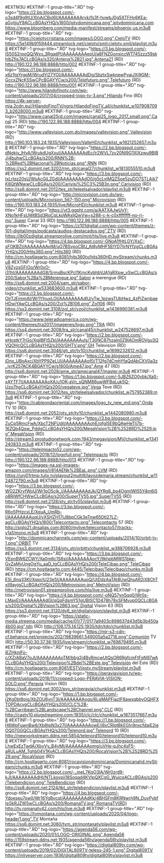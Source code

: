 #EXTM3U
#EXTINF:-1 group-title=".RD" tvg-logo="https://2.bp.blogspot.com/-o3sd4f9g9tU/XlnAiCBxI6I/AAAAAAAArvk/fs3f-hvwbJ0g5XTFHv6KEa-aGytjjuY9ACLcBGAsYHQ/s1600/iptvdominicana.png",iptvdominicana.com
https://www.bloomberg.com/media-manifest/streams/phoenix-us.m3u8
#EXTINF:-1 group-title=".RD" tvg-logo="https://cielotvcristiana.com/images/LOGO.png",CieloTV (RD)
https://5e149b9159444.streamlock.net/cielotv/smil:cielotv.smil/playlist.m3u8
#EXTINF:-1 group-title=".RD" tvg-logo="https://3.bp.blogspot.com/-IS50S2rpoQQ/Wxv_3RgadPI/AAAAAAAAepU/a8FNZGonxiccWT745zzz59skhlbZfis7ACLcBGAs/s320/Antena%2B21.jpg",Antena21 (RD)
http://190.122.96.188:8888/http/002
#EXTINF:-1 group-title=".RD" tvg-logo="https://1.bp.blogspot.com/-x6z1tqYrgpM/WrudYi27YOI/AAAAAAAAdDg/SbztxSwknewPyaiJXj9GM-GccxZNcK5SwCPcBGAYYCw/s200/Telefuturo.png",Telefuturo (RD)
http://190.122.96.186:8888/http/001
#EXTINF:-1 group-title=".RD" tvg-logo="http://www.hilandofinotv.com/wp-content/uploads/2017/04/cropped-logo-tv-3.png",Hilando Fino (RD)
https://4k-server-mia.2cdn.eu//HilandoFinoTV/ngrp:HilandoFinoTV_all/chunklist_w1079087093_b2628000.m3u8
#EXTINF:-1 group-title=".RD" tvg-logo="http://www.canal25rd.com/images/canal25_logo_2017_small.png",Canal 25 (RD)
http://190.122.96.188:8888/http/004
#EXTINF:-1 group-title=".RD" tvg-logo="http://www.vallevision.com.do/images/vallevision.png",Vallevision (RD)
http://190.103.183.24:1935/Vallevision/ValleHD/chunklist_w1921252657.m3u8
#EXTINF:-1 group-title=".RD" tvg-logo="https://2.bp.blogspot.com/-dNgkjv_lHvA/WrukdUgXxuI/AAAAAAAAdEc/lr2WVL7zy20Nl9G1XIXzwu9BlBJj4buhwCLcBGAs/s200/RNN%2B-%2BRed%2BNacional%2BNoticias.png",RNN (RD)
https://ss2.domint.net:3202/rnn_str/canal27/chunklist_w1813055510.m3u8
#EXTINF:-1 group-title=".RD" tvg-logo="https://3.bp.blogspot.com/-IxLrIqz20sU/WsAcGiLZGdI/AAAAAAAAdO0/g5cLvjMQZSoe5zuDO7STLAik7K8QtWNwwCLcBGAs/s200/Carivisi%25C3%25B3n.png",Carivision (RD)
http://ss6.domint.net:2012/tes_str/teleelsalvador/playlist.m3u8
#EXTINF:-1 group-title=".RD" tvg-logo="http://microvision.com.do/wp-content/uploads/Microvision_567-150.png",Microvision (RD)
http://190.103.183.24:1935/live/MicroHD/chunklist.m3u8
#EXTINF:-1 group-title=".RD" tvg-logo="https://yt3.ggpht.com/a/AATXAJwUyY-XNo1kHFsUWtBSd3RqCqLkoWAxljQwVw=s288-c-k-c0xffffffff-no-rj-mo",Super Canal 33 (RD)
http://190.122.96.186:8888/http/005
#EXTINF:-1 group-title=".RD" tvg-logo="https://z101digital.com/wp-content/themes/z-101-digital/imgs/podcasts/audios-destacados.jpg",ZTV (RD)
https://lb00zdigital.streamprolive.com/mnt/hls/live.m3u8
#EXTINF:-1 group-title=".RD" tvg-logo="https://4.bp.blogspot.com/-GNoA1fHtLGY/XsC-sFOKBZI/AAAAAAAAviM/uO7BSvpoCBU_At8yMHF5ElYD7lirNYfzgCLcBGAsYHQ/s200/Hits360.png",Hits360 (RD)
http://cm.hostlagarto.com:8081/hits360tv/hits360HD.myStream/chunks.m3u8
#EXTINF:-1 group-title=".RD" tvg-logo="https://4.bp.blogspot.com/-V8ZyzsGFiOo/Wr0xO-i31hI/AAAAAAAAdG8/SrmsBscKPcI1KmcKvbhbVJA1gRXpw_vSwCLcBGAs/s200/Sabor%2Ba%2BMerengue.jpg",Sabor a merengue (RD)
http://ss6.domint.net:2004/sam_str/sabor-video/chunklist_w533683600.m3u8
#EXTINF:-1 group-title=".RD" tvg-logo="https://2.bp.blogspot.com/-OlrTJEjmmAI/Wr1YlnuxLOI/AAAAAAAAdIU/vTw_1pzwsTUbHwz_4zPiZwnbaeHDwiYAwCLcBGAs/s200/Zol%2B106.png",Zol106 (RD)
https://ss3.domint.net:3108/zol_str/vzol/chunklist_w1436990381.m3u8
#EXTINF:-1 group-title=".RD" tvg-logo="https://www.teleradioamerica.com/wp-content/themes/tra2017/imagenes/logo.png",TRA (RD)
https://ss4.domint.net:3008/tra_str/canal45/chunklist_w247528697.m3u8
#EXTINF:-1 group-title=".RD" tvg-logo="https://2.bp.blogspot.com/-eHostkY7rGo/XqjIBFt5ZkI/AAAAAAAAuls/T30NC87hzaIn0Z9IAOmROVgu3l2VQOHcQCLcBGAsYHQ/s200/GHTV.png",GH Television (RD)
https://ss6.domint.net:3046/gh_str/tv10/chunklist_w1699232612.m3u8
#EXTINF:-1 group-title=".RD" tvg-logo="https://2.bp.blogspot.com/-jDnx_UBoAxc/XbYPP9ZeLUI/AAAAAAAAof0/T12fg7dCmhYfaQdAbCXV0a3z_jyrK257ACK4BGAYYCw/s1600/Ame47.jpg",Ame 47 (RD)
http://ss6.domint.net:2028/ame_str/amecanal47/master.m3u8
#EXTINF:-1 group-title=".RD" tvg-logo="https://1.bp.blogspot.com/-5JBZ6ZO0ybk/XaS-xAYTF7I/AAAAAAAAoXA/u1OK-aVn_sQNM86uwWFBqLuk5Q-Uzo7hgCLcBGAsYHQ/s200/vegateve.jpg",Vega Teve (RD)
https://ss6.domint.net:3012/tes_str/teleelsalvador/chunklist_w757952389.m3u8
#EXTINF:-1 group-title=".RD" tvg-logo="https://cableondaoriental.com/images/logo_tv_new_md.png",Onda TV 10 (RD)
http://ss6.domint.net:2052/otv_str/tv10/chunklist_w1442080980.m3u8
#EXTINF:-1 group-title=".RD" tvg-logo="https://3.bp.blogspot.com/-ZuCp5RmcFwA/XbcT2NFUdiI/AAAAAAAAohE/qfgI5E9bQAwHeTIj7b-16ZQb4Qsw_PddgCLcBGAsYHQ/s200/MegaVision%2B%2528RD%2529.jpg",MegaVision (RD)
http://stream3.prostudionetwork.com:1943/megavision/MV/chunklist_w1341240833.m3u8
#EXTINF:-1 group-title=".RD" tvg-logo="https://teleimpacto52.com/wp-content/uploads/2018/12/logofull.png",Teleimpacto (RD)
http://190.122.96.188:8888/http/013
#EXTINF:-1 group-title=".RD" tvg-logo="https://images-na.ssl-images-amazon.com/images/I/814AENk%2BEaL.png",LVM (RD)
https://uni01rtmp.tulix.tv/playout2multi9/lavozdemaria.stream/chunklist_w1124872790.m3u8
#EXTINF:-1 group-title=".RD" tvg-logo="https://3.bp.blogspot.com/-WO2ZKryfWoU/Wr1pO5clk_I/AAAAAAAAdJk/QYRg8_bp4OgmIWI55Y4m6i5o8RiWfCHWwCLcBGAs/s200/SuperTV55.jpg",SuperTV55 (RD)
http://ss8.domint.net:2128/stv_str/tv55/playlist.m3u8
#EXTINF:-1 group-title=".RD" tvg-logo="https://3.bp.blogspot.com/-R6o5PHzcxLE/XquA_UmRb-I/AAAAAAAAuqU/yXSHZH17lJ8bpCGk3eTnw65Dtl27LZ-agCLcBGAsYHQ/s1600/Telecontacto.png",Telecontacto 57 (RD)
http://siglo21.dnsalias.com:8080/mylive/telecontacto57/tracks-v1a1/mono.m3u8
#EXTINF:-1 group-title=".RD" tvg-logo="http://dominicanchannels.com/wp-content/uploads/2014/10/orbit-tv-1.png",ORBIT TV
https://ss3.domint.net:3134/otv_str/orbittv/chunklist_w388706928.m3u8
#EXTINF:-1 group-title=".RD" tvg-logo="https://3.bp.blogspot.com/-VEpnBW6ZCWY/Xa0m6c1S6sI/AAAAAAAAocY/9khpbMWS1bke-GvZaMyUngOgYu_aaD_tgCLcBGAsYHQ/s200/TeleCibao.png",TeleCibao (RD)
https://cm.hostlagarto.com:4445/Telecibao/Telecibao/chunks.m3u8
#EXTINF:-1 group-title=".RD" tvg-logo="https://4.bp.blogspot.com/-ESI_6nq33KI/XqpclU23e5I/AAAAAAAAupQ/UtDdzAaTAt8UwQhsAR2jX8ChTxlI9ayjgCLcBGAsYHQ/s200/Metrovision.jpg",MetroVision (RD)
http://metrovision01.streamprolive.com/hls/live.m3u8
#EXTINF:-1 group-title=".RD" tvg-logo="https://4.bp.blogspot.com/-oNQ57yn5qq0/Wr0s-LMaxEI/AAAAAAAAdGI/qQqFdsmY51gUBISC1D478h78xSFMvup0QCLcBGAs/s200/Digital%2BVision%2B63.jpg",Digital Vision 63 (RD)
https://ss3.domint.net:3120/dv6_str/digitalvision/playlist.m3u8
#EXTINF:-1 group-title=".RD" tvg-logo="https://static-media.streema.com/media/cache/01/77/0177a9403c898637d43d5b3b450a4b00.jpg",tdn (RD)
http://108.175.14.125:1935/tdn/tdn/chunklist.m3u8
#EXTINF:-1 group-title=".RD" tvg-logo="https://mir-s3-cdn-cf.behance.net/projects/202/19839661.549005a5a2716.png",Comunión TV (RD)
http://50.30.37.36:1935/live/stream/chunklist_w769879495.m3u8
#EXTINF:-1 group-title=".RD" tvg-logo="https://2.bp.blogspot.com/-iEZHkniFo-c/XZrABaV7oJI/AAAAAAAAoTM/bbg2j4BvRmcwUtQsOR6RgfcmFtFqN97wACLcBGAsYHQ/s200/Television%2Bdel%2BEste.jpg",Televisión del Este (RD)
http://cm.hostlagarto.com:8081/ESTV/estv.myStream/playlist.m3u8
#EXTINF:-1 group-title=".RD" tvg-logo="https://peraviavision.tv/wp-content/uploads/2018/11/cropped-Logo-PERAVIA-VISION-SOLO.png",Peravia Vision (RD)
https://ss6.domint.net:3002/pvv_str/peravia/chunklist.m3u8
#EXTINF:-1 group-title=".RD" tvg-logo="https://1.bp.blogspot.com/-j2Kg0bt8ois/XbZOU6ynT3I/AAAAAAAAogs/6LgMAPFiazIF6awxgbbyOQHFXTOPDAcvgCLcBGAsYHQ/s200/CLC%2B-%2BCarribean%2BLandscape%2BChannel.png",CLC (RD)
http://castv10.plugstreaming.com:1935/clc/clc/chunklist_w1873517667.m3u8
#EXTINF:-1 group-title=".RD" tvg-logo="https://1.bp.blogspot.com/-H6WpFuwnBw8/Xb8tpN3x27I/AAAAAAAAowE/i8xCRlptBkEGIn9nxcfdajE2ieOQ07GGQCLcBGAsYHQ/s200/Telenord.jpg",Telenord 10 (RD)
http://newyorkstream.ddns.net:5854/telenord10/telenord10/telenord10.m3u8
#EXTINF:-1 group-title=".RD" tvg-logo="https://3.bp.blogspot.com/-LhwExEzTwdA/XbyVy_B4yMI/AAAAAAAAomg/uVHe-pJhc4sF5-aRULuAM_Tghb04V1KyACLcBGAsYHQ/s200/RocaVision%2B%2528RD%2529.png",RocaVision (RD)
http://cm.hostlagarto.com:8081/rocavisiondominicana/Dominicanahd.myStream/chunks.m3u8
#EXTINF:-1 group-title=".RD" tvg-logo="https://2.bp.blogspot.com/-_meL7KqO3IA/Wr0zrd9-kJI/AAAAAAAAdHI/NTLkovpii18Soqad4KVlpQXCgG_WuicqACLcBGAs/s200/Telebendicion.png",TeleBendicion (RD)
http://ss8.domint.net:2124/tbt_str/telebendicion/playlist.m3u8
#EXTINF:-1 group-title=".RD" tvg-logo="https://4.bp.blogspot.com/-Ydoeseu7sw0/Wr16YgBvcqI/AAAAAAAAdKk/4BHSFm8KRNwrh9N_DuyPybfIsGkRJZW5wCLcBGAs/s200/RomanaTV.jpg",RomanaTV(RD)
http://tv.romanatv42.com/hls/live.m3u8
#EXTINF:-1 group-title=".RD" tvg-logo="https://tvmontana.com/wp-content/uploads/2020/04/logo-header1.png",TV Montaña
https://ss6.domint.net:3060/tvm_str/montanatv/playlist.m3u8
#EXTINF:-1 group-title=".RD" tvg-logo="https://agenda56.com/wp-content/uploads/2020/01/LOGO-ORIGINAL.png",Agenda56
http://159stream.ddns.net:1935/agenda56tv/agenda56tv/playlist.m3u8
#EXTINF:-1 group-title=".RD" tvg-logo="https://digital809tv.com/wp-content/uploads/2019/02/DIGITAL809TV-teless-245-1.png",Digital809TV
https://inliveserver.com:1936/digital809tv/digital809tv/playlist.m3u8
